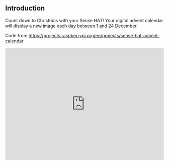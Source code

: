 <h2>Introduction</h2>
<p>Count down to Christmas with your Sense HAT! Your digital advent calendar will display a new image each day between 1 and 24 December.</p>
<p>Code from <a href="https://projects.raspberrypi.org/en/projects/sense-hat-advent-calendar">https://projects.raspberrypi.org/en/projects/sense-hat-advent-calendar</a></p>
<iframe src="https://trinket.io/embed/python/9f7a325545?runOption=run" width="100%" height="356" frameborder="0" marginwidth="0" marginheight="0" allowfullscreen></iframe>
